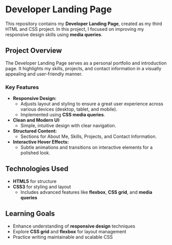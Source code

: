 # Developer Landing Page

This repository contains my **Developer Landing Page**, created as my third HTML and CSS project. In this project, I focused on improving my responsive design skills using **media queries**.

## Project Overview

The Developer Landing Page serves as a personal portfolio and introduction page. It highlights my skills, projects, and contact information in a visually appealing and user-friendly manner.

### Key Features
- **Responsive Design:**
  - Adjusts layout and styling to ensure a great user experience across various devices (desktop, tablet, and mobile).
  - Implemented using **CSS media queries**.
- **Clean and Modern UI:**
  - Simple, intuitive design with clear navigation.
- **Structured Content:**
  - Sections for About Me, Skills, Projects, and Contact Information.
- **Interactive Hover Effects:**
  - Subtle animations and transitions on interactive elements for a polished look.

## Technologies Used
- **HTML5** for structure
- **CSS3** for styling and layout
  - Includes advanced features like **flexbox**, **CSS grid**, and **media queries**

## Learning Goals
- Enhance understanding of **responsive design** techniques
- Explore **CSS grid** and **flexbox** for layout management
- Practice writing maintainable and scalable CSS
